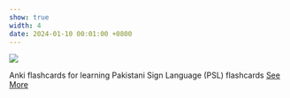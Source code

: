```yaml
---
show: true
width: 4
date: 2024-01-10 00:01:00 +0800
---
```

<div>
  <img data-src="https://images.unsplash.com/photo-1536070800722-f1a29a336bc7?q=80&w=2970&auto=format&fit=crop&ixlib=rb-4.0.3&ixid=M3wxMjA3fDB8MHxwaG90by1wYWdlfHx8fGVufDB8fHx8fA%3D%3D" class="lazy w-100 rounded-top" src="{{ '/assets/images/empty_300x200.png' | relative_url }}">
  <div class="card-body">
    <p class="card-text">
      Anki flashcards for learning Pakistani Sign Language (PSL) flashcards <a href="{{ 'PSL_Anki/' | relative_url }}">See More</a>
    </p>
  </div>
</div>
